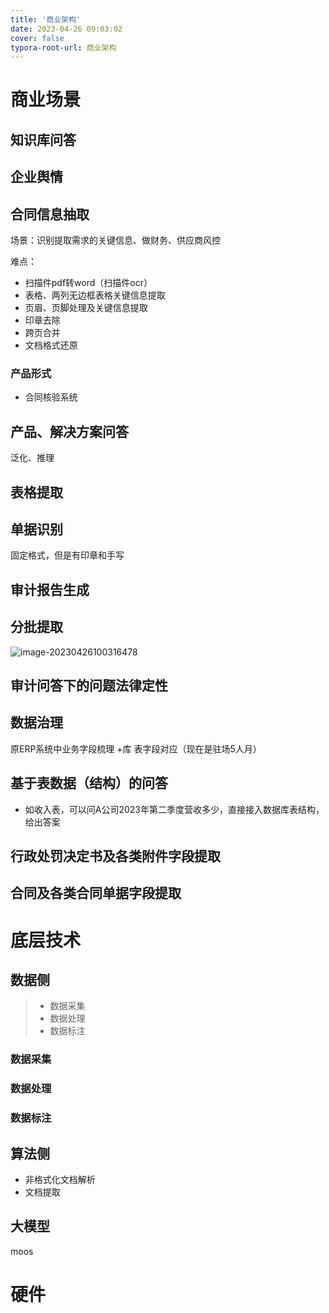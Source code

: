 ```yaml
---
title: '商业架构'
date: 2023-04-26 09:03:02
cover: false
typora-root-url: 商业架构
---
```


# 商业场景

## 知识库问答

## 企业舆情

## 合同信息抽取

场景：识别提取需求的关键信息、做财务、供应商风控

难点：

- 扫描件pdf转word（扫描件ocr）
- 表格、两列无边框表格关键信息提取
- 页眉、页脚处理及关键信息提取
- 印章去除
- 跨页合并
- 文档格式还原

### 产品形式

- 合同核验系统

## 产品、解决方案问答

泛化、推理



## 表格提取



## 单据识别

固定格式，但是有印章和手写



## 审计报告生成





## 分批提取

![image-20230426100316478](file:///app/md/data/%E5%95%86%E4%B8%9A%E6%96%B9%E5%90%91/%E5%95%86%E4%B8%9A%E6%9E%B6%E6%9E%84/image-20230426100316478.png?lastModify=1682316554)

## 审计问答下的问题法律定性



## 数据治理

原ERP系统中业务字段梳理 +库 表字段对应（现在是驻场5人月）

## 基于表数据（结构）的问答

- 如收入表，可以问A公司2023年第二季度营收多少，直接接入数据库表结构，给出答案

## 行政处罚决定书及各类附件字段提取



## 合同及各类合同单据字段提取



# 底层技术

## 数据侧

> - 数据采集
> - 数据处理
> - 数据标注

### 数据采集



### 数据处理



### 数据标注





## 算法侧

- 非格式化文档解析
- 文档提取

## 大模型

moos



# 硬件



